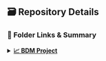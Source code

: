 
## 🗃 Repository Details

### 🔑 Folder Links & Summary

<details>
<summary><strong><a href="https://github.com/VarshaS-37/My_IIT_Repo/tree/main/BDM Project">📈 BDM Project</a></strong></summary>
  
Business Data Analysis (Excel) for VHS Designs: Predicting ROI for Non-Seasonal product launches, Identifying High-Potential locations through 3D mapping and Boosting Profitability through data analysis.

</details>

